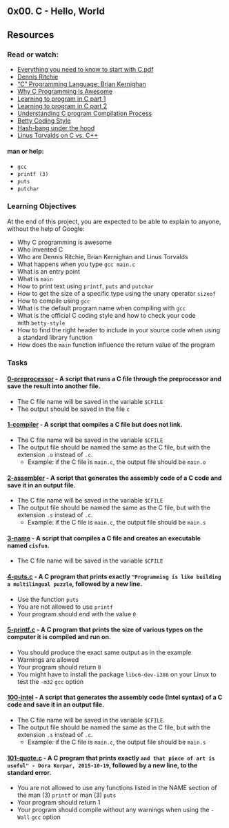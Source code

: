 ## 0x00. C - Hello, World

## Resources

### Read or watch:

- [Everything you need to know to start with C.pdf](https://s3.amazonaws.com/alx-intranet.hbtn.io/uploads/misc/2022/4/e0ccf91eec6b977a9e00ed384dc285df9c2772e3.pdf?X-Amz-Algorithm=AWS4-HMAC-SHA256&X-Amz-Credential=AKIARDDGGGOUSBVO6H7D%2F20230907%2Fus-east-1%2Fs3%2Faws4_request&X-Amz-Date=20230907T141826Z&X-Amz-Expires=86400&X-Amz-SignedHeaders=host&X-Amz-Signature=877dd411a77e08d82407a3d1f2dcb228ff788a0675ca730098096374b7ac8728)
- [Dennis Ritchie](https://en.wikipedia.org/wiki/Dennis_Ritchie")
- [“C” Programming Language: Brian Kernighan](https://www.youtube.com/watch?v=de2Hsvxaf8M)
- [Why C Programming Is Awesome](https://www.youtube.com/watch?v=smGalmxPVYc)
- [Learning to program in C part 1](https://www.youtube.com/watch?v=rk2fK2IIiiQ)
- [Learning to program in C part 2](https://www.youtube.com/watch?v=FwpP_MsZWnU)
- [Understanding C program Compilation Process](https://www.youtube.com/watch?v=VDslRumKvRA)
- [Betty Coding Style](https://github.com/alx-tools/Betty/wiki)
- [Hash-bang under the hood](https://twitter.com/unix_byte/status/1024147947393495040?s=21) 
- [Linus Torvalds on C vs. C++](https://harmful.cat-v.org/software/c++/linus) 

#### man or help:

- `gcc`
- `printf (3)`
- `puts`
- `putchar`

### Learning Objectives

At the end of this project, you are expected to be able to explain to anyone, without the help of Google:

- Why C programming is awesome
- Who invented C
- Who are Dennis Ritchie, Brian Kernighan and Linus Torvalds
- What happens when you type `gcc main.c`
- What is an entry point
- What is `main`
- How to print text using `printf`, `puts` and `putchar`
- How to get the size of a specific type using the unary operator `sizeof`
- How to compile using `gcc`
- What is the default program name when compiling with `gcc`
- What is the official C coding style and how to check your code with `betty-style`
- How to find the right header to include in your source code when using a standard library function
- How does the `main` function influence the return value of the program

### Tasks

#### [0-preprocessor](https://github.com/Jerdah/alx-low_level_programming/blob/master/0x00-hello_world/0-preprocessor) - A script that runs a C file through the preprocessor and save the result into another file.

- The C file name will be saved in the variable `$CFILE`
- The output should be saved in the file `c`

#### [1-compiler](https://github.com/Jerdah/alx-low_level_programming/blob/master/0x00-hello_world/1-compiler) - A script that compiles a C file but does not link.

- The C file name will be saved in the variable `$CFILE`
- The output file should be named the same as the C file, but with the extension `.o` instead of `.c`.
    - Example: if the C file is `main.c`, the output file should be `main.o`

#### [2-assembler](https://github.com/Jerdah/alx-low_level_programming/blob/master/0x00-hello_world/2-assembler) - A script that generates the assembly code of a C code and save it in an output file.

- The C file name will be saved in the variable `$CFILE`
- The output file should be named the same as the C file, but with the extension `.s` instead of `.c`.
    - Example: if the C file is `main.c`, the output file should be `main.s`

#### [3-name](https://github.com/Jerdah/alx-low_level_programming/blob/master/0x00-hello_world/3-name) - A script that compiles a C file and creates an executable named `cisfun`.

- The C file name will be saved in the variable `$CFILE`

#### [4-puts.c](https://github.com/Jerdah/alx-low_level_programming/blob/master/0x00-hello_world/4-puts.c) - A C program that prints exactly `"Programming is like building a multilingual puzzle`, followed by a new line.

- Use the function `puts`
- You are not allowed to use `printf`
- Your program should end with the value `0`

#### [5-printf.c](https://github.com/Jerdah/alx-low_level_programming/blob/master/0x00-hello_world/5-printf.c) - A C program that prints the size of various types on the computer it is compiled and run on.

- You should produce the exact same output as in the example
- Warnings are allowed
- Your program should return `0`
- You might have to install the package `libc6-dev-i386` on your Linux to test the `-m32` `gcc` option

#### [100-intel](https://github.com/Jerdah/alx-low_level_programming/blob/master/0x00-hello_world/100-intel) - A script that generates the assembly code (Intel syntax) of a C code and save it in an output file.

- The C file name will be saved in the variable `$CFILE`.
- The output file should be named the same as the C file, but with the extension `.s` instead of `.c`.
    - Example: if the C file is `main.c`, the output file should be `main.s`

#### [101-quote.c](https://github.com/Jerdah/alx-low_level_programming/blob/master/0x00-hello_world/101-quote.c) - A C program that prints exactly `and that piece of art is useful" - Dora Korpar, 2015-10-19`, followed by a new line, to the standard error.

- You are not allowed to use any functions listed in the NAME section of the man (3) `printf` or man (3) `puts`
- Your program should return 1
- Your program should compile without any warnings when using the `-Wall` `gcc` option
